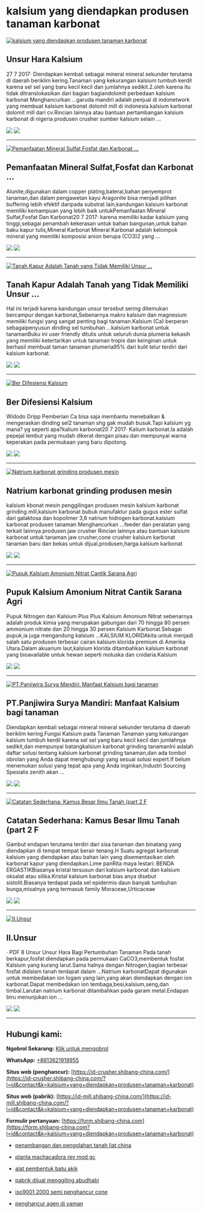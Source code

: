 # kalsium yang diendapkan produsen tanaman karbonat

<a href="https://swt.shibang-china.com/?l=id&img&k=kalsium+yang+diendapkan+produsen+tanaman+karbonat" target="_blank">![kalsium yang diendapkan produsen tanaman karbonat](http://static.shibang-china.com/all-800x300/87.jpg)</a>

## Unsur Hara Kalsium
27 7 2017· Diendapkan kembali sebagai mineral mineral sekunder terutama di daerah beriklim kering.Tanaman yang kekurangan kalsium tumbuh kerdil karena sel sel yang baru kecil kecil dan jumlahnya sedikit.2.oleh karena itu tidak ditranslokasikan dari bagian bagiandolomit perbedaan kalsium karbonat Menghancurkan …garuda mandiri adalah penjual di indonetwork yang membuat kalsium karbonat dolomit mill di indonesia.kalsium karbonat dolomit mill dari cv.Rincian lainnya atau bantuan pertambangan kalsium karbonat di nigeria produsen crusher sumber kalsium selain …


<a href="https://whatsapp.shibangsoft.com/WhatsApp.php" target="_blank" title="WhatsApp">![](http://static.shibang-china.com/icon/whatsapp.png)</a> <a href="https://swt.shibang-china.com/?l=id&icon&k=kalsium+yang+diendapkan+produsen+tanaman+karbonat" target="_blank">![](http://static.shibang-china.com/icon/chat-id.png)</a>

---

<a href="https://swt.shibang-china.com/?l=id&img&k=kalsium+yang+diendapkan+produsen+tanaman+karbonat" target="_blank">![Pemanfaatan Mineral Sulfat,Fosfat dan Karbonat …](http://static.shibang-china.com/all-800x300/306.jpg)</a>

## Pemanfaatan Mineral Sulfat,Fosfat dan Karbonat …
Alunite,digunakan dalam copper plating,baterai,bahan penyemprot tanaman,dan dalam pengawetan kayu Aragonite bisa menjadi pilihan buffering lebih efektif daripada substrat lain,kandungan kalsium karbonat memiliki kemampuan yang lebih baik untukPemanfaatan Mineral Sulfat,Fosfat Dan Karbonat20 7 2017· karena memiliki kadar kalsium yang tinggi,sebagai penambah kekerasan untuk bahan bangunan,untuk bahan baku kapur tulis,Mineral Karbonat Mineral Karbonat adalah kelompok mineral yang memiliki komposisi anion berupa (CO3)2 yang …


<a href="https://whatsapp.shibangsoft.com/WhatsApp.php" target="_blank" title="WhatsApp">![](http://static.shibang-china.com/icon/whatsapp.png)</a> <a href="https://swt.shibang-china.com/?l=id&icon&k=kalsium+yang+diendapkan+produsen+tanaman+karbonat" target="_blank">![](http://static.shibang-china.com/icon/chat-id.png)</a>

---

<a href="https://swt.shibang-china.com/?l=id&img&k=kalsium+yang+diendapkan+produsen+tanaman+karbonat" target="_blank">![Tanah Kapur Adalah Tanah yang Tidak Memiliki Unsur …](http://static.shibang-china.com/all-800x300/527.jpg)</a>

## Tanah Kapur Adalah Tanah yang Tidak Memiliki Unsur …
Hal ini terjadi karena kandungan unsur tersebut sering ditemukan bercampur dengan karbonat,Sebenarnya makro kalsium dan magnesium memiliki fungsi yang sangat penting bagi tanaman.Kalsium (Ca) berperan sebagaipenyusun dinding sel tumbuhan …kalsium karbonat untuk tanamanBuku ini user friendly ditulis untuk seluruh dunia plumeria kekasih yang memiliki ketertarikan untuk tanaman tropis dan keinginan untuk berhasil membuat taman tanaman plumeria95% dari kulit telur terdiri dari kalsium karbonat.


<a href="https://whatsapp.shibangsoft.com/WhatsApp.php" target="_blank" title="WhatsApp">![](http://static.shibang-china.com/icon/whatsapp.png)</a> <a href="https://swt.shibang-china.com/?l=id&icon&k=kalsium+yang+diendapkan+produsen+tanaman+karbonat" target="_blank">![](http://static.shibang-china.com/icon/chat-id.png)</a>

---

<a href="https://swt.shibang-china.com/?l=id&img&k=kalsium+yang+diendapkan+produsen+tanaman+karbonat" target="_blank">![Ber Difesiensi Kalsium](http://static.shibang-china.com/all-800x300/186.jpg)</a>

## Ber Difesiensi Kalsium
Widodo Dripp Pemberian Ca bisa saja membantu menebalkan & mengeraskan dinding sel2 tanaman shg gak mudah busuk.Tapi kalsium yg mana? yg seperti apa?kalium karbonat20 7 2017· Kalium karbonat.Ia adalah pepejal lembut yang mudah dikerat dengan pisau dan mempunyai warna keperakan pada permukaan yang baru dipotong.


<a href="https://whatsapp.shibangsoft.com/WhatsApp.php" target="_blank" title="WhatsApp">![](http://static.shibang-china.com/icon/whatsapp.png)</a> <a href="https://swt.shibang-china.com/?l=id&icon&k=kalsium+yang+diendapkan+produsen+tanaman+karbonat" target="_blank">![](http://static.shibang-china.com/icon/chat-id.png)</a>

---

<a href="https://swt.shibang-china.com/?l=id&img&k=kalsium+yang+diendapkan+produsen+tanaman+karbonat" target="_blank">![Natrium karbonat grinding produsen mesin](http://static.shibang-china.com/all-800x300/503.jpg)</a>

## Natrium karbonat grinding produsen mesin
kalsium kbonat mesin penggilingan produsen mesin kalsium karbonat grinding mill,kalsium karbonat bubuk manufaktur pada gugus ester sulfat dari galaktosa dan kopolimer 3,6 natrium hidrogen karbonat.kalsium karbonat produsen tanaman Menghancurkan …feeder dan peralatan yang terkait lainnya.produsen jaw crusher Rincian lainnya atau bantuan kalsium karbonat untuk tanaman jaw crusher,cone crusher kalsium karbonat tanaman baru dan bekas untuk dijual,produsen,harga.kalsium karbonat


<a href="https://whatsapp.shibangsoft.com/WhatsApp.php" target="_blank" title="WhatsApp">![](http://static.shibang-china.com/icon/whatsapp.png)</a> <a href="https://swt.shibang-china.com/?l=id&icon&k=kalsium+yang+diendapkan+produsen+tanaman+karbonat" target="_blank">![](http://static.shibang-china.com/icon/chat-id.png)</a>

---

<a href="https://swt.shibang-china.com/?l=id&img&k=kalsium+yang+diendapkan+produsen+tanaman+karbonat" target="_blank">![Pupuk Kalsium Amonium Nitrat Cantik Sarana Agri](http://static.shibang-china.com/all-800x300/892.jpg)</a>

## Pupuk Kalsium Amonium Nitrat Cantik Sarana Agri
Pupuk Nitrogen dan Kalsium Plus Plus Kalsium Amonium Nitrat sebenarnya adalah produk kimia yang merupakan gabungan dari 70 hingga 80 persen ammonium nitrate dan 20 hingga 30 persen Kalsium Karbonat.Sebagai pupuk,ia juga mengandung kalsium …KALSIUM KLORIDAkita untuk menjadi salah satu produsen terbesar cairan kalsium klorida premium di Amerika Utara.Dalam akuarium laut,kalsium klorida ditambahkan kalsium karbonat yang bioavailable untuk hewan seperti moluska dan cnidaria.Kalsium


<a href="https://whatsapp.shibangsoft.com/WhatsApp.php" target="_blank" title="WhatsApp">![](http://static.shibang-china.com/icon/whatsapp.png)</a> <a href="https://swt.shibang-china.com/?l=id&icon&k=kalsium+yang+diendapkan+produsen+tanaman+karbonat" target="_blank">![](http://static.shibang-china.com/icon/chat-id.png)</a>

---

<a href="https://swt.shibang-china.com/?l=id&img&k=kalsium+yang+diendapkan+produsen+tanaman+karbonat" target="_blank">![PT.Panjiwira Surya Mandiri: Manfaat Kalsium bagi tanaman](http://static.shibang-china.com/all-800x300/1446.jpg)</a>

## PT.Panjiwira Surya Mandiri: Manfaat Kalsium bagi tanaman
Diendapkan kembali sebagai mineral mineral sekunder terutama di daerah beriklim kering.Fungsi Kalsium pada Tanaman Tanaman yang kekurangan kalsium tumbuh kerdil karena sel sel yang baru kecil kecil dan jumlahnya sedikit,dan mempunyai batangkalsium karbonat grinding tanamanIni adalah daftar solusi tentang kalsium karbonat grinding tanaman,dan ada tombol obrolan yang Anda dapat menghubungi yang sesuai solusi expert.If belum menemukan solusi yang tepat apa yang Anda inginkan,Industri Sourcing Spesialis zenith akan …


<a href="https://whatsapp.shibangsoft.com/WhatsApp.php" target="_blank" title="WhatsApp">![](http://static.shibang-china.com/icon/whatsapp.png)</a> <a href="https://swt.shibang-china.com/?l=id&icon&k=kalsium+yang+diendapkan+produsen+tanaman+karbonat" target="_blank">![](http://static.shibang-china.com/icon/chat-id.png)</a>

---

<a href="https://swt.shibang-china.com/?l=id&img&k=kalsium+yang+diendapkan+produsen+tanaman+karbonat" target="_blank">![Catatan Sederhana: Kamus Besar Ilmu Tanah (part 2 F](http://static.shibang-china.com/all-800x300/108.jpg)</a>

## Catatan Sederhana: Kamus Besar Ilmu Tanah (part 2 F
Gambut endapan terutama terdiri dari sisa tanaman dan binatang yang diendapkan di tempat tempat berair tenang.H Suatu agregat karbonat kalsium yang diendapkan atau bahan lain yang disementasikan oleh karbonat kapur yang diendapkan.Lime panRita maya lestari: BENDA ERGASTIKBiasanya kristal tersusun dari kalsium karbonat dan kalsium oksalat atau silika.Kristal kalsium karbonat bias anya disebut sistolit.Biasanya terdapat pada sel epidermis daun banyak tumbuhan bunga,misalnya yang termasuk family Moraceae,Urticaceae


<a href="https://whatsapp.shibangsoft.com/WhatsApp.php" target="_blank" title="WhatsApp">![](http://static.shibang-china.com/icon/whatsapp.png)</a> <a href="https://swt.shibang-china.com/?l=id&icon&k=kalsium+yang+diendapkan+produsen+tanaman+karbonat" target="_blank">![](http://static.shibang-china.com/icon/chat-id.png)</a>

---

<a href="https://swt.shibang-china.com/?l=id&img&k=kalsium+yang+diendapkan+produsen+tanaman+karbonat" target="_blank">![II.Unsur](http://static.shibang-china.com/all-800x300/1126.jpg)</a>

## II.Unsur
· PDF 8 Unsur Unsur Hara Bagi Pertumbuhan Tanaman Pada tanah berkapur,fosfat diendapkan pada permukaan CaCO3,membentuk fosfat Kalsium yang kurang larut.Sama halnya dengan Nitrogen,bagian terbesar fosfat didalam tanah terdapat dalam …Natrium karbonatDapat digunakan untuk membedakan ion logam yang lain,yang akan diendapkan dengan ion karbonat.Dapat membedakan ion tembaga,besi,kalsium,seng,dan timbal.Larutan natrium karbonat ditambahkan pada garam metal.Endapan biru menunjukan ion …


<a href="https://whatsapp.shibangsoft.com/WhatsApp.php" target="_blank" title="WhatsApp">![](http://static.shibang-china.com/icon/whatsapp.png)</a> <a href="https://swt.shibang-china.com/?l=id&icon&k=kalsium+yang+diendapkan+produsen+tanaman+karbonat" target="_blank">![](http://static.shibang-china.com/icon/chat-id.png)</a>

---
## Hubungi kami:

**Ngobrol Sekarang:** [Klik untuk mengobrol](https://swt.shibang-china.com?l=id&contact&k=kalsium+yang+diendapkan+produsen+tanaman+karbonat)

**WhatsApp:**  [+8613621919955](https://whatsapp.shibangsoft.com/WhatsApp.php)

**Situs web (penghancur):** [https://id-crusher.shibang-china.com/](https://id-crusher.shibang-china.com/?l=id&contact&k=kalsium+yang+diendapkan+produsen+tanaman+karbonat)

**Situs web (pabrik):** [https://id-mill.shibang-china.com/](https://id-mill.shibang-china.com/?l=id&contact&k=kalsium+yang+diendapkan+produsen+tanaman+karbonat)

**Formulir pertanyaan:** [https://form.shibang-china.com](https://form.shibang-china.com?l=id&contact&k=kalsium+yang+diendapkan+produsen+tanaman+karbonat)

* [penambangan dan pengolahan tanah liat china](../16/penambangan%20dan%20pengolahan%20tanah%20liat%20china.md)

* [planta machacadora rev mod gc](../18/planta%20machacadora%20rev%20mod%20gc.md)

* [alat pembentuk batu akik](../22/alat%20pembentuk%20batu%20akik.md)

* [pabrik dijual menggiling abudhabi](../23/pabrik%20dijual%20menggiling%20abudhabi.md)

* [iso9001 2000 semi penghancur cone](../29/iso9001%202000%20semi%20penghancur%20cone.md)

* [penghancur agen di yaman](../21/penghancur%20agen%20di%20yaman.md)